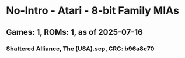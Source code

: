 # No-Intro - Atari - 8-bit Family MIAs
## Games: 1, ROMs: 1, as of 2025-07-16

### Shattered Alliance, The (USA).scp, CRC: b96a8c70

